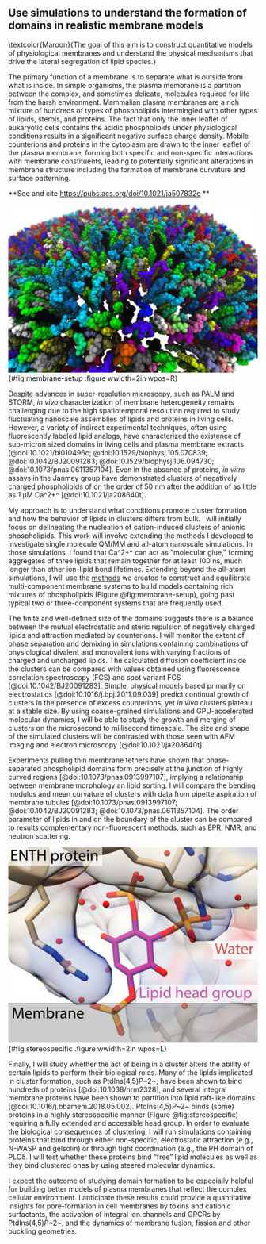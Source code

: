 ## Use simulations to understand the formation of domains in realistic membrane models
\textcolor{Maroon}{The goal of this aim is to construct quantitative models of physiological membranes and understand the physical mechanisms that drive the lateral segregation of lipid species.}

The primary function of a membrane is to separate what is outside from what is inside.
In simple organisms, the plasma membrane is a partition between the complex, and sometimes delicate, molecules required for life from the harsh environment.
Mammalian plasma membranes are a rich mixture of hundreds of types of phospholipids intermingled with other types of lipids, sterols, and proteins.
The fact that only the inner leaflet of eukaryotic cells contains the acidic phospholipids under physiological conditions results in a significant negative surface charge density. 
Mobile counterions and proteins in the cytoplasm are drawn to the inner leaflet of the plasma membrane, forming both specific and non-specific interactions with membrane constituents, leading to potentially significant alterations in membrane structure including the formation of membrane curvature and surface patterning. 

**See and cite https://pubs.acs.org/doi/10.1021/ja507832e **


![An example of a curved membrane with many different lipid species, colored separately, representative of the systems I will simulate.](images/membrane-vmd.png){#fig:membrane-setup .figure wwidth=2in wpos=R}
 
Despite advances in super-resolution microscopy, such as PALM and STORM, *in vivo* characterization of membrane heterogeneity remains challenging due to the high spatiotemporal resolution required to study fluctuating nanoscale assemblies of lipids and proteins in living cells.
However, a variety of indirect experimental techniques, often using fluorescently labeled lipid analogs, have characterized the existence of sub-micron sized domains in living cells and plasma membrane extracts [@doi:10.1021/bi010496c; @doi:10.1529/biophysj.105.070839; @doi:10.1042/BJ20091283; @doi:10.1529/biophysj.106.094730; @doi:10.1073/pnas.0611357104].
Even in the absence of proteins, *in vitro* assays in the Janmey group have demonstrated clusters of negatively charged phospholipids of on the order of 50 nm after the addition of as little as 1 μM Ca^2+^ [@doi:10.1021/ja208640t].

My approach is to understand what conditions promote cluster formation and how the behavior of lipids in clusters differs from bulk. 
I will initially focus on delineating the nucleation of cation-induced clusters of anionic phospholipids. 
This work will involve extending the methods I developed to investigate single molecule QM/MM and all-atom nanoscale simulations. 
In those simulations, I found that Ca^2+^ can act as "molecular glue," forming aggregates of three lipids that remain together for at least 100 ns, much longer than other ion-lipid bond lifetimes. 
Extending beyond the all-atom simulations, I will use the [methods](https://github.com/biophyscode) we created to construct and equilibrate multi-component membrane systems to build models containing rich mixtures of phospholipids (Figure @fig:membrane-setup), going past typical two or three-component systems that are frequently used.

The finite and well-defined size of the domains suggests there is a balance between the mutual electrostatic and steric repulsion of negatively charged lipids and attraction mediated by counterions. 
I will monitor the extent of phase separation and demixing in simulations containing combinations of physiological divalent and monovalent ions with varying fractions of charged and uncharged lipids. 
The calculated diffusion coefficient inside the clusters can be compared with values obtained using fluorescence correlation spectroscopy (FCS) and spot variant FCS [@doi:10.1042/BJ20091283].
Simple, physical models based primarily on electrostatics [@doi:10.1016/j.bpj.2011.09.039] predict continual growth of clusters in the presence of excess counterions, yet *in vivo* clusters plateau at a stable size.
By using coarse-grained simulations and GPU-accelerated molecular dynamics, I will be able to study the growth and merging of clusters on the microsecond to millisecond timescale. 
The size and shape of the simulated clusters will be contrasted with those seen with AFM imaging and electron microscopy [@doi:10.1021/ja208640t].

Experiments pulling thin membrane tethers have shown that phase-separated phospholipid domains form precisely at the junction of highly curved regions [@doi:10.1073/pnas.0913997107], implying a relationship between membrane morphology an lipid sorting.
I will compare the bending modulus and mean curvature of clusters with data from pipette aspiration of membrane tubules [@doi:10.1073/pnas.0913997107; @doi:10.1042/BJ20091283; @doi:10.1073/pnas.0611357104].
The order parameter of lipids in and on the boundary of the cluster can be compared to results complementary non-fluorescent methods, such as  EPR, NMR, and neutron scattering. 

![An illustration of stereospecific recognition of phospholipids by proteins.](images/stereospecific.png){#fig:stereospecific .figure wwidth=2in wpos=L}

 Finally, I will study whether the act of being in a cluster alters the ability of certain lipids to perform their biological roles. 
 Many of the lipids implicated in cluster formation, such as PtdIns(4,5)*P*~2~, have been shown to bind hundreds of proteins [@doi:10.1038/nrm2328], and several integral membrane proteins have been shown to partition into lipid raft-like domains [@doi:10.1016/j.bbamem.2018.05.002].
PtdIns(4,5)*P*~2~ binds (some) proteins in a highly stereospecific manner (Figure @fig:stereospecific) requiring a fully extended and accessible head group. 
In order to evaluate the biological consequences of clustering, I will run simulations containing proteins that bind through either non-specific, electrostatic attraction (e.g., N-WASP and gelsolin) or through tight coordination (e.g., the PH domain of PLCδ. 
I will test whether these proteins bind “free” lipid molecules as well as they bind clustered ones by using steered molecular dynamics.

I expect the outcome of studying domain formation to be especially helpful for building better models of plasma membranes that reflect the complex cellular environment. 
I anticipate these results could provide a quantitative insights for pore-formation in cell membranes by toxins and cationic surfactants, the activation of integral ion channels and GPCRs by PtdIns(4,5)*P*~2~, and the dynamics of membrane fusion, fission and other buckling geometries.